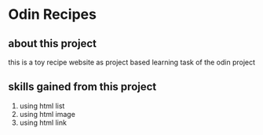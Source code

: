 # Odin Recipes

## about this project
this is a toy recipe website as project based learning task of the odin project

## skills gained from this project
1. using html list
2. using html image
3. using html link